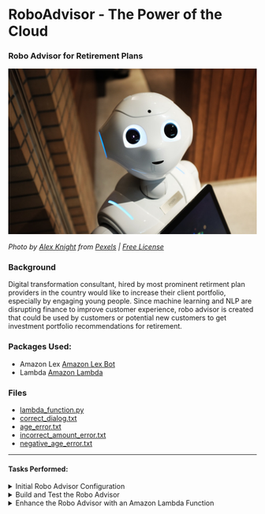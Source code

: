 # RoboAdvisor - The Power of the Cloud 

### Robo Advisor for Retirement Plans

![Robot](Images/robot.jpg)

*Photo by [Alex Knight](https://www.pexels.com/@alex-knight-1272316?utm_content=attributionCopyText&utm_medium=referral&utm_source=pexels) from [Pexels](https://www.pexels.com/photo/high-angle-photo-of-robot-2599244/?utm_content=attributionCopyText&utm_medium=referral&utm_source=pexels) | [Free License](https://www.pexels.com/photo-license/)*

### Background

Digital transformation consultant, hired by most prominent retirment plan providers in the country would like to increase their client portfolio, especially by engaging young people. Since machine learning and NLP are disrupting finance to improve customer experience, robo advisor is created that could be used by customers or potential new customers to get investment portfolio recommendations for retirement.

### Packages Used:

* Amazon Lex [Amazon Lex Bot](https://aws.amazon.com/lex/)
* Lambda [Amazon Lambda](https://aws.amazon.com/lambda/)

### Files

* [lambda_function.py](Starter_Files/lambda_function.py)
* [correct_dialog.txt](Test_Cases/correct_dialog.txt)
* [age_error.txt](Test_Cases/age_error.txt)
* [incorrect_amount_error.txt](Test_Cases/incorrect_amount_error.txt)
* [negative_age_error.txt](Test_Cases/negative_age_error.txt)

---

#### Tasks Performed:

<details>
<summary>Initial Robo Advisor Configuration</summary>

<br>1. Define an Amazon Lex Bot with a single intent that establishes a conversation about the requirements to suggest an investment portfolio for retirement</br>

<br>2. Sign in into AWS Management Console and create a new custom Amazon Lex bot `RoboAdvisor`.</br>

<br>3. Setup the following parameters:</br>
* **Bot name:** RoboAdvisor
* **Output voice**: Salli
* **Session timeout:** 5 minutes
* **Sentiment analysis:** No
* **COPPA**: No

<br>4. Create the `RecommendPortfolio` intent, and configure some sample utterances as follows: </br>
* I want to save money for my retirement
* I'm ​`{age}​` and I would like to invest for my retirement
* I'm `​{age}​` and I want to invest for my retirement
* I want the best option to invest for my retirement
* I'm worried about my retirement
* I want to invest for my retirement
* I would like to invest for my retirement

<img src="Images/sample_utterances.png" width="500" />  

<br>5. Slots used by the bot, three using built-in types and one custom slot named `riskLevel`. The three initial slots as follows:</br>

| Name             | Slot Type            | Prompt                                                                    |
| ---------------- | -------------------- | ------------------------------------------------------------------------- |
| firstName        | AMAZON.US_FIRST_NAME | Thank you for trusting on me to help, could you please give me your name? |
| age              | AMAZON.NUMBER        | How old are you?                                                          |
| investmentAmount | AMAZON.NUMBER        | How much do you want to invest?                                           |

  <br> The `riskLevel` custom slot will be used to retrieve the risk level the user is willing to take on the investment portfolio; create this custom slot as follows:</br>

   > * **Name:** riskLevel
   > * **Prompt:** What level of investment risk would you like to take?
   > * **Maximum number of retries:** 2
   > * **Prompt response cards:** 4

<img src="Images/slots.png" width="500" />

<br>Configure the response cards for the `riskLevel` slot as is shown bellow:</br>

| Card 1                              | Card 2                              |
| ----------------------------------- | ----------------------------------- |
| <img src="Images/card1.png" width="400" />  | <img src="Images/card2.png" width="400" />  |

| Card 3                              | Card 4                              |
| ----------------------------------- | ----------------------------------- |
| <img src="Images/card3.png" width="400" />  | <img src="Images/card4.png" width="400" />  |


<br>6. Move to the *Confirmation Prompt* section, and set the following messages:</br>
   * **Confirm:** Thanks, now I will look for the best investment portfolio for you.
   * **Cancel:** I will be pleased to assist you in the future.

<br>7. Leave the error handling configuration for the `RecommendPortfolio` bot with the default values.</br>

<img src="Images/error_handling.png" width="500" />

</details>


<details>
<summary>Build and Test the Robo Advisor</summary>
<br>Build the bot and test it in the chatbot window to ensure accurate user conversation.</br>

![Robo Advisor test](Images/bot-test-no-lambda.gif)

</details>

<details>
<summary>Enhance the Robo Advisor with an Amazon Lambda Function</summary>

<br>1. Create an Amazon Lambda function `recommend_portfolio()` to validate the data provided by the user on the RoboAdvisor.</br>

<br>2. Starter code provided on [lambda_function.py](Starter_Files/lambda_function.py)</br>
    
<br>3. User input Validation guidelines to complete `recommend_portfolio()`</br>
* The `age` should be greater than 21 and less than 65.
* the `investment_amount` should be equal to or greater than 5000.

<br>4. Investment Portfolio Recommendation based on the selected risk level criteria, response from the bot should be as:</br>
* **none:** "100% bonds (AGG), 0% equities (SPY)"
* **very low:** "80% bonds (AGG), 20% equities (SPY)"
* **low:** "60% bonds (AGG), 40% equities (SPY)"
* **medium:** "40% bonds (AGG), 60% equities (SPY)"
* **high:** "20% bonds (AGG), 80% equities (SPY)"
* **very high:** "0% bonds (AGG), 100% equities (SPY)"

<br>5. Test the Lambda function using the [sample test cases](Test_Cases/) provided.</br>

<br>6. Open the Amazon Lex Console and navigate to the `RecommendPortfolio` bot configuration, integrate the lambda function `recommend_portfolio()` by selecting it in the _Lambda initialization and validation_ and _Fulfillment_ sections.</br>

![bot-test-with-lambda](Images/bot-test-with-lambda.gif)

---


